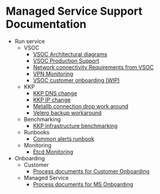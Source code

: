 # Managed Service Support Documentation

- Run service
  * VSOC
    - [VSOC Architectural diagrams](/docs/VSOC%20Production%20Support/VSOC%20Architecture%20Documentation.docx)
    - [VSOC Production Support](/docs/VSOC%20Production%20Support/VSOC-Production-Support.md)
    - [Network connectivity Requirements from VSOC](#Network-connectivity-diagrams)
    - [VPN Monitoring](/docs/VSOC%20Production%20Support/VPN%20monitoring.docx)
    - [VSOC customer onboarding (WIP)](https://github.com/jacmathew/benchmarking/blob/main/vsoc_customer_onboarding.md)
  * KKP
    - [KKP DNS change](https://github.com/kubermatic/community-components/blob/master/runbook/kubeone-add-dns-name.md)
    - [KKP IP change](https://github.com/jacmathew/community-components/blob/kube-runbook/runbook/kubeone_ip_change.md)
    - [Metallb connection drop work around](https://github.com/kubermatic/managed-service/blob/main/customers/wobcom/kubelb_runbook01.md)
    - [Velero backup workaround](https://github.com/jacmathew/community-components/blob/master/runbook/veleroBackup_alert_supression.md)
  * Benchmarking
    - [KKP infrastructure benchmarking](https://github.com/jacmathew/community-components/blob/kube-benchmarking/helper/benchmarking/infra_benchmarking.md)
  * Runbooks
    - [Common alerts runbook](/docs/Alerts/)
  * Monitoring
    - [Etcd Monitoring](/docs/ETCD-Heatmap-main/)
- Onboarding
  * Customer
    - [Process documents for Customer Onboarding](/docs/Customer%20Onboarding/Customer_Onboarding.md)
  * Managed Service
    - [Process documents for MS Onboarding](/docs/Managed%20Service%20Onboarding/Agent%20Onboarding.md)
